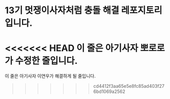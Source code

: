 # 13기 멋쟁이사자처럼 충돌 해결 레포지토리입니다.

<<<<<<< HEAD
이 줄은 아기사자 뽀로로가 수정한 줄입니다.
=======
이 줄은 아기사자 이연우가 해결하게 될 줄입니다.
>>>>>>> cd4412f3aa65e5e8fc85ad403f276bd1069a2562
